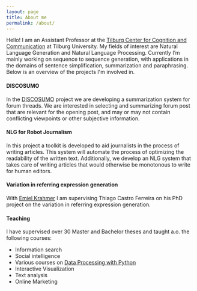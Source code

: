 ```yaml
---
layout: page
title: About me
permalink: /about/
---
```


Hello! I am an Assistant Professor at the [Tilburg Center for Cognition and Communication][ticc] at Tilburg University. My fields of interest are Natural Language Generation and Natural Language Processing. Currently I’m mainly working on sequence to sequence generation, with applications in the domains of sentence simplification, summarization and paraphrasing. Below is an overview of the projects I'm involved in.


#### DISCOSUMO

In the [DISCOSUMO][discosumo] project we are developing a summarization system for forum threads. We are interested in selecting and summarizing forum post that are relevant for the opening post, and may or may not contain conflicting viewpoints or other subjective information.

#### NLG for Robot Journalism
In this project a toolkit is developed to aid journalists in the process of writing articles. This system will automate the process of optimizing the readability of the written text. Additionally, we develop an NLG system that takes care of writing articles that would otherwise be monotonous to write for human editors.

#### Variation in referring expression generation

With [Emiel Krahmer][emiel] I am supervising Thiago Castro Ferreira on his PhD project on the variation in referring expression generation. 

#### Teaching
I have supervised over 30 Master and Bachelor theses and taught a.o. the following courses:

* Information search 
* Social intelligence
* Various courses on [Data Processing with Python][pythoncourse]
* Interactive Visualization
* Text analysis
* Online Marketing





[ticc]: https://www.tilburguniversity.edu/research/institutes-and-research-groups/ticc/
[discosumo]: http://discosumo.ruhosting.nl
[emiel]: http://www.emielkrahmer.nl/
[pythoncourse]: https://github.com/kadarakos/python-course


